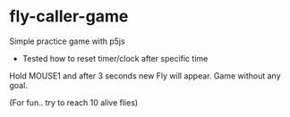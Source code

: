 # fly-caller-game
Simple practice game with p5js

- Tested how to reset timer/clock after specific time

Hold MOUSE1 and after 3 seconds new Fly will appear.
Game without any goal.

(For fun.. try to reach 10 alive flies)
